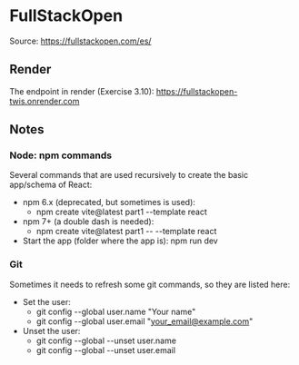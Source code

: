 # FullStackOpen

Source: https://fullstackopen.com/es/

## Render

The endpoint in render (Exercise 3.10): https://fullstackopen-twis.onrender.com

## Notes

### Node: npm commands

Several commands that are used recursively to create the basic app/schema of 
React:

* npm 6.x (deprecated, but sometimes is used):
    * npm create vite@latest part1 --template react
* npm 7+ (a double dash is needed):
    * npm create vite@latest part1 -- --template react
* Start the app (folder where the app is): npm run dev

### Git

Sometimes it needs to refresh some git commands, so they are listed here:

* Set the user:
    * git config --global user.name "Your name"
    * git config --global user.email "your_email@example.com"
* Unset the user:
    * git config --global --unset user.name
    * git config --global --unset user.email
